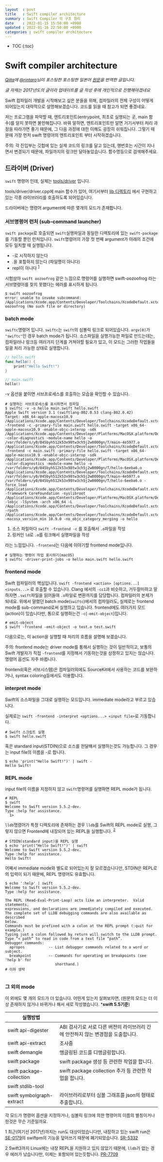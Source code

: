 ```yaml
---
layout  : post
title   : Swift compiler architecture
summary : Swift Compiler 의 구조 정리
date    : 2022-01-15 15:50:00 +0900
updated : 2022-01-16 22:50:00 +0900
categories : swift compiler architecture
---
```

* TOC
{:toc}

# Swift compiler architecture

*[Qiita](https://qiita.com)에 [@rintaro](https://qiita.com/rintaro)님이 포스팅한 포스팅한 일본어 [원문](https://l.facebook.com/l.php?u=https%3A%2F%2Fqiita.com%2Frintaro%2Fitems%2F3ad640e3938207218c20%3Ffbclid%3DIwAR1NiW77-FJuHqHYi5PJjIS6BFtEKP3H2s4UIAI-GvTfEjcbwNlL3Gp58jQ&h=AT059KvKJPmm7UMHygfBeYAj3bDVF7nrvZ5M0aOgTG2uZdUzxGMEZYcoJ4XVPwh1Fb5eVqy5wIw3iephiwzYfwWgWBw4axeQ_6GXYUUupLs3Ph9e1XLOm-S6rhkbuX87qTjrzOPbMw&__tn__=-UK-y-R&c[0]=AT02ywht0jPSBe90GR_6d-r83cssAeMPYzSKAgAORNhCERtlk9-l5KuScz-N6ArSlTo3uObBA9ViZpc74uzdAWGgKFTKaGcQu73IjmGhPGKrOpGgQ6rPed8THV2fQUjPkBX7f6A_Rl70V86t8ZOf0PDdfIfD-DwedwHk36e43B6CuUiAJbeJ3xLwI_OEprXl8oNG2kDZmuRIqOHE)을 번역한 글입니다.*

*글 자체는 2017년도의 글이라 업데이트를 글 작성 후에 개인적으로 진행해야겠네요*

Swift 컴파일러 개발을 시작해보고 싶은 분들을 위해, 컴파일러의 전체 구성이 어떻게 되어있는지 대략적으로 설명해보겠습니다. 코드를 읽을 때 참고가 되면 좋겠네요.

저는 프로그램을 파악할 때, 엔트리포인트(entrypoint, 최초로 실행되는 곳, main 함수)를 알지 못하면 불안해집니다. 바꿔 말하면, 엔트리포인트만 알면 거기서부터 처리 과정을 따라가면 좋기 때문에, 그 다음 과정에 대한 이해도 굉장히 쉬워집니다. 그렇기 때문에 가장 먼저 swift 명령어의 엔트리포인트 부터 시작하겠습니다.

주의: 각 진입부는 깃헙에 있는 실제 코드의 링크를 달고 있는데, 행번호는 시간이 지나면서 변경되기 때문에, 파일까지의 링크만 달아놓았습니다. 함수명등으로 검색해주세요.



## 드라이버 (Driver)

`swift` 명령어 인데, 실체는 [tools/driver](https://github.com/apple/swift/tree/master/tools/driver) 입니다.

tools/driver/driver.cpp에 main 함수가 있어, 여기서부터 [lib 디렉토리](https://github.com/apple/swift/tree/master/lib) 에서 구현하고 있는 각종 라이브러리를 호출하도록 되어있습니다.

드라이버에는 명령어 argument에 따른 몇개의 모드가 존재합니다.



### 서브명령어 런처 (sub-command launcher)

`swift package`로 호출되면 `swift`실행파일과 동일한 디렉토리에 있는 `swift-package`를 기동할 뿐인 런처입니다. `swift`명령어의 가장 첫 번째 argument가 아래의 조건에 모두 일치할 때 실행됩니다.

- -로 시작하지 않는다
- .을 포함하지 않는다 (파일명이 아니다)
- repl이 아니다 <sup>[1](#1)</sup>

시험삼아 `swift oozoofrog` 같은 느낌으로 명령어를 실행하면 swift-oozoofrog 라는 서브명령어를 찾지 못했다는 에러를 표시하게 됩니다.
```shell
$ swift oozoofrog
error: unable to invoke subcommand: /Applications/Xcode.app/Contents/Developer/Toolchains/XcodeDefault.xctoolchain/usr/bin/swift-oozoofrog (No such file or directory) 
```

### batch mode

`swiftc`명령어 입니다. `swiftc`는 `swift`의 심볼릭 링크로 되어있습니다. `argv[0]`가 `"swiftc"`인 경우 batch mode가 됩니다. 소스파일을 실행가능한 파일로 만드는데는, 컴파일러나 링크등 여러가지 단계를 거쳐야할 필요가 있고, 이 모드는 그러한 작업들을 일괄 처리 가능한 상태로 실행합니다.

```swift
// hello.swift
func hello() {
	print("Hello Swift!")
}
```

```swift
// main.swift
hello()
```

-v 옵션을 붙이면 서브프로세스를 호출하는 모습을 확인할 수 있습니다.

```shell
# 실행하는 서브프로세스를 표시하면서 컴파일
$ swiftc -v -o hello main.swift hello.swift
Apple Swift version 3.1 (swiftlang-802.0.53 clang-802.0.42)
Target: x86_64-apple-macosx10.9
/Applications/Xcode.app/Contents/Developer/Toolchains/XcodeDefault.xctoolchain/usr/bin/swift -frontend -c -primary-file main.swift hello.swift -target x86_64-apple-macosx10.9 -enable-objc-interop -sdk /Applications/Xcode.app/Contents/Developer/Platforms/MacOSX.platform/Developer/SDKs/MacOSX10.12.sdk -color-diagnostics -module-name hello -o /var/folders/y0/845byh512k53x98tw3ch5j2w0000gn/T/main-4e5977.o
/Applications/Xcode.app/Contents/Developer/Toolchains/XcodeDefault.xctoolchain/usr/bin/swift -frontend -c main.swift -primary-file hello.swift -target x86_64-apple-macosx10.9 -enable-objc-interop -sdk /Applications/Xcode.app/Contents/Developer/Platforms/MacOSX.platform/Developer/SDKs/MacOSX10.12.sdk -color-diagnostics -module-name hello -o /var/folders/y0/845byh512k53x98tw3ch5j2w0000gn/T/hello-6eeba6.o
/Applications/Xcode.app/Contents/Developer/Toolchains/XcodeDefault.xctoolchain/usr/bin/ld /var/folders/y0/845byh512k53x98tw3ch5j2w0000gn/T/main-4e5977.o /var/folders/y0/845byh512k53x98tw3ch5j2w0000gn/T/hello-6eeba6.o -force_load /Applications/Xcode.app/Contents/Developer/Toolchains/XcodeDefault.xctoolchain/usr/lib/arc/libarclite_macosx.a -framework CoreFoundation -syslibroot /Applications/Xcode.app/Contents/Developer/Platforms/MacOSX.platform/Developer/SDKs/MacOSX10.12.sdk -lobjc -lSystem -arch x86_64 -L /Applications/Xcode.app/Contents/Developer/Toolchains/XcodeDefault.xctoolchain/usr/lib/swift/macosx -rpath /Applications/Xcode.app/Contents/Developer/Toolchains/XcodeDefault.xctoolchain/usr/lib/swift/macosx -macosx_version_min 10.9.0 -no_objc_category_merging -o hello
```

1. 소스 파일마다 `swift -frontend -c` 를 호출해서 `.o`파일을 작성
2. 링커인 `ld`로 `.o`를 링크해서 실행파일을 작성

라는 느낌입니다. `-frontend`는 다음에 이야기할 frontend mode입니다.

```shell
# 실행하는 명령어 작업 표시하기(macOS)
$ swiftc -driver-print-jobs -o hello main.swift hello.swift 
```

### frontend mode

Swift 컴파일러의 핵심입니다. `swift -frontend <action> [options...] <inputs...>` 로 호출할 수 있습니다. Clang 에서의 `-cc1`과 비슷하고, 거두절미하고 말하자면 `.swift`파일을 읽어들여 `.o`파일로 변환까지를 담당합니다. 컴파일러의 본체가 되네요. 위에서 말했던 batch mode(`swiftc`)에서의 컴파일러도, 실제로는 frontend mode를 sub-command로써 실행하고 있습니다. frontend에도 여러가지 모드(action)이 있습니다만, 통으로 실행하는건 `-c`(`-emit-object`)입니다.

```shell
# emit-object
$ swift -frontend -emit-object -o test.o test.swift
```

다음으로는, 이 action을 실행할 때 처리의 흐름을 설명해 보겠습니다.

주의: frontend mode는 driver mode를 통해서 실행하는 것이 일반적이고, 보통의 Swift 개발자가 직접 `-frontend`를 지정해서 기동하는것을 상정하고 있지는 않습니다. 명령어 옵션도 자주 바뀝니다.

frontend(혹은 서브시스템)은 컴파일러외에도 SourceKit에서 사용하는 코드를 보완하거나, syntax coloring등에서도 이용합니다.

### interpret mode

Swift의 소스파일을 그대로 실행하는 모드입니다. immediate mode라고 부르고 있습니다.

실제로는 `swift -frontend -interpret <options...> <input file>`로 기동합니다.

```shell
# Swift 스크립트 실행
$ swift hello.swift
```

혹은 standard input(STDIN)으로 소스를 전달해서 실행하는것도 가능합니다. 그 경우는 input file의 이름을 -로 합니다.

```shell
$ echo 'print("Hello Swift!")' | swift -
Hello Swift!
```

### REPL mode

input file의 이름을 지정하지 않고 `swift`명령어를 실행하면 REPL mode가 됩니다.

```shell
# REPL
$ swift
Welcome to Swift version 5.5.2-dev.
Type :help for assistance.
  1>  
```

`lldb`명령어가 특정 디렉토리에 존재하는 경우 `lldb`를 Swift의 REPL mode로 실행, 그렇지 않으면 Frontend에 내장되어 있는 REPL을 실행합니다. <sup>[2](#2)</sup>

```shell
# STDIN(standard input)을 REPL 실행
$ echo 'print("Hello Swift!")' | swift
Welcome to Swift version 5.5.2-dev.
Type :help for assistance.
Hello Swift!
```

어째서 immediate mode와 별도로 되어있는지 잘 모르겠습니다만, STDIN은 REPL로의 입력이 되기 때문에, REPL 명령어도 유효합니다.

```shell
$ echo ':help' | swift
Welcome to Swift version 5.5.2-dev.
Type :help for assistance.

The REPL (Read-Eval-Print-Loop) acts like an interpreter.  Valid statements,
expressions, and declarations are immediately compiled and executed.
The complete set of LLDB debugging commands are also available as described
below.
Commands must be prefixed with a colon at the REPL prompt (:quit for example.) 
Typing just a colon followed by return will switch to the LLDB prompt.
Type “< path” to read in code from a text file “path”.
Debugger commands:
  apropos           -- List debugger commands related to a word or subject.
  breakpoint        -- Commands for operating on breakpoints (see 'help b' for
                       shorthand.)
# 이하 생략
                  
```

### 그 외의 mode

이 외에도 몇 개의 모드가 더 있습니다. 어떤게 있는지 살펴보자면, (원문의 모드는 더 이상 존재하지 않거나 바뀌거나 해서 새로 작성했습니다. ***swift 5.5기준**)

|실행방법|      |
| ---- | ---- |
| swift api-digester | ABI 검사기로 서로 다른 버전의 라이브러리 간에 안전하지 않는 변경점을 도출합니다. |
| swift api-extract | 조사중 |
| swift demangle | 맹글링된 코드를 디맹글링합니다. |
| swift package | swift package 생성 등 관련한 작업을 합니다. |
| swift package-collection | swift package collection 추가 등 관련한 작업을 합니다. |
| swift stdlib-tool | |
| swift symbolgraph-extract | 라이브러리로부터 심볼 그래프를 json의 형태로 추출합니다. |

각 모드가 명령어 옵션을 지정하거나, 심볼릭 링크에 의한 명령어의 이름의 별칭이거나 한것은 무슨 기준일까요.

<a name="1">1</a> 최근(여기선 2017년)까지는 run도 대상이었습니다만, 내장하고 있는 swift run은 [SE-0179](https://github.com/apple/swift-evolution/blob/master/proposals/0179-swift-run-command.md)의 swiftpm의 기능을 덮어쓰기 때문에 폐기되었습니다. [SR-5332](https://bugs.swift.org/browse/SR-5332)

<a name="2">2</a> Swift3까지 Linux에는 내장 REPL을 지원하고 있지 않았기 때문에, `lldb`가 없는 경우 에러가 났습니다만, 이제는 포함되어 있는듯합니다. [PR-7709](https://github.com/apple/swift/pull/7709)
